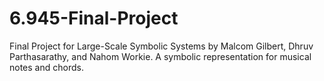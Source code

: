 6.945-Final-Project
===================

Final Project for Large-Scale Symbolic Systems by Malcom Gilbert, Dhruv Parthasarathy, and Nahom Workie. A symbolic representation for musical notes and chords.